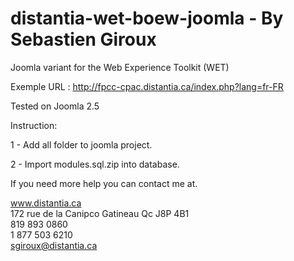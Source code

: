 distantia-wet-boew-joomla - By Sebastien Giroux
=========================

Joomla variant for the Web Experience Toolkit (WET)

Exemple URL : http://fpcc-cpac.distantia.ca/index.php?lang=fr-FR

Tested on Joomla 2.5



Instruction:

1 - Add all folder to joomla project.

2 - Import modules.sql.zip into database.


If you need more help you can contact me at.

www.distantia.ca<br>
172 rue de la Canipco Gatineau Qc J8P 4B1    
819 893 0860    
1 877 503 6210    
sgiroux@distantia.ca
